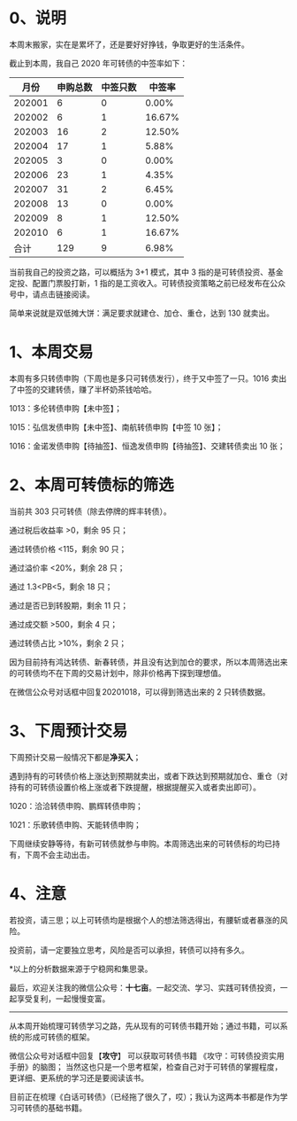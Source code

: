 # 0、说明

本周末搬家，实在是累坏了，还是要好好挣钱，争取更好的生活条件。

截止到本周，我自己 2020 年可转债的中签率如下：

| 月份   | 申购总数 | 中签只数 | 中签率 |
| ------ | -------- | -------- | ------ |
| 202001 | 6        | 0        | 0.00%  |
| 202002 | 6        | 1        | 16.67% |
| 202003 | 16       | 2        | 12.50% |
| 202004 | 17       | 1        | 5.88%  |
| 202005 | 3        | 0        | 0.00%  |
| 202006 | 23       | 1        | 4.35%  |
| 202007 | 31       | 2        | 6.45%  |
| 202008 | 13       | 0        | 0.00%  |
| 202009 | 8        | 1        | 12.50% |
| 202010 | 6        | 1        | 16.67% |
| 合计   | 129      | 9        | 6.98%  |

当前我自己的投资之路，可以概括为 3+1 模式，其中 3 指的是可转债投资、基金定投、配置门票股打新，1 指的是工资收入。可转债投资策略之前已经发布在公众号中，请点击链接阅读。

简单来说就是双低摊大饼：满足要求就建仓、加仓、重仓，达到 130 就卖出。

# 1、本周交易

本周有多只转债申购（下周也是多只可转债发行），终于又中签了一只。1016 卖出了中签的交建转债，赚了半杯奶茶钱哈哈。

1013：多伦转债申购【未中签】；

1015：弘信发债申购【未中签】、南航转债申购【中签 10 张】；

1016：金诺发债申购【待抽签】、恒逸发债申购【待抽签】、交建转债卖出 10 张；

# 2、本周可转债标的筛选

当前共 303 只可转债（除去停牌的辉丰转债）。

通过税后收益率 >0，剩余 95 只；

通过转债价格 <115，剩余 90 只；

通过溢价率 <20%，剩余 28 只；

通过 1.3<PB<5，剩余 18 只；

通过是否已到转股期，剩余 11 只；

通过成交额 >500，剩余 4 只；

通过转债占比 >10%，剩余 2 只；

因为目前持有鸿达转债、新春转债，并且没有达到加仓的要求，所以本周筛选出来的可转债均不在下周的交易计划中，除非价格再下探到理想值。

在微信公众号对话框中回复20201018，可以得到筛选出来的 2 只转债数据。

# 3、下周预计交易

下周预计交易一般情况下都是**净买入**；

遇到持有的可转债价格上涨达到预期就卖出，或者下跌达到预期就加仓、重仓（对持有的可转债设置价格上涨或者下跌提醒，根据提醒买入或者卖出即可）。

1020：洽洽转债申购、鹏辉转债申购；

1021：乐歌转债申购、天能转债申购；

下周继续安静等待，有新可转债就参与申购。本周筛选出来的可转债标的均已持有，下周不会主动出击。

# 4、注意

若投资，请三思；以上可转债均是根据个人的想法筛选得出，有腰斩或者暴涨的风险。

投资前，请一定要独立思考，风险是否可以承担，转债可以持有多久。

*以上的分析数据来源于宁稳网和集思录。

最后，欢迎关注我的微信公众号：**十七亩**。一起交流、学习、实践可转债投资，一起享受复利，一起慢慢变富。

---

从本周开始梳理可转债学习之路，先从现有的可转债书籍开始；通过书籍，可以系统的形成可转债的框架。

微信公众号对话框中回复【**攻守**】 可以获取可转债书籍 《攻守：可转债投资实用手册》的脑图； 当然这也只是一个思考框架，检查自己对于可转债的掌握程度，更详细、更系统的学习还是要阅读该书。 

目前正在梳理《白话可转债》（已经拖了很久了，哎）；我认为这两本书都是作为学习可转债的基础书籍。